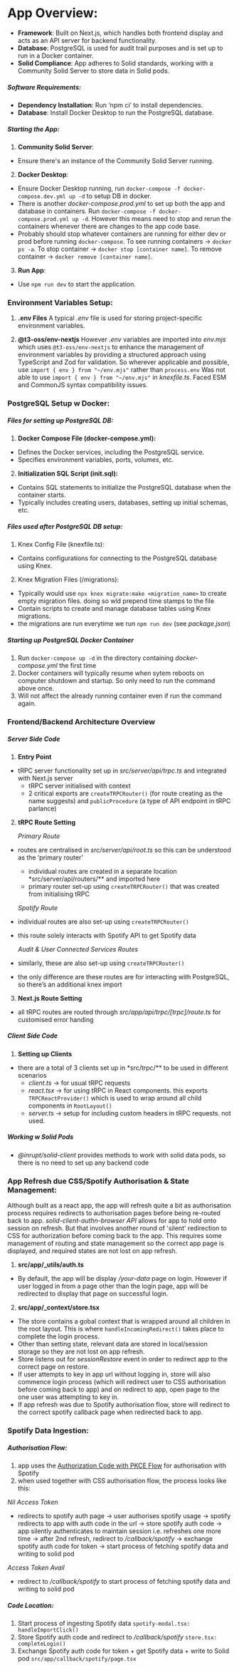 # App Overview:

- **Framework**: Built on Next.js, which handles both frontend display and acts as an
  API server for backend functionality.
- **Database**: PostgreSQL is used for audit trail purposes and is set up to run in a
  Docker container.
- **Solid Compliance**: App adheres to Solid standards, working with a Community
  Solid Server to store data in Solid pods.

##### Software Requirements:

- **Dependency Installation**: Run ‘npm ci’ to install dependencies.
- **Database**: Install Docker Desktop to run the PostgreSQL database.

##### Starting the App:

1. **Community Solid Server**:

- Ensure there's an instance of the Community Solid Server running.

2. **Docker Desktop**:

- Ensure Docker Desktop running, run `docker-compose -f docker-compose.dev.yml up -d` to setup DB in
  docker.
- There is another _docker-compose.prod.yml_ to set up both the app and database in containers. Run `docker-compose -f docker-compose.prod.yml up -d`. However this means need to stop and rerun the containers whenever there are changes to the app code base.
- Probably should stop whatever containers are running for either dev or prod before running `docker-compose`. To see running containers -> `docker ps -a`. To stop container -> `docker stop [container name]`. To remove container -> `docker remove [container name]`.

3. **Run App**:

- Use `npm run dev` to start the application.

### Environment Variables Setup:

1. **.env Files**
   A typical _.env_ file is used for storing project-specific environment variables.

2. **@t3-oss/env-nextjs**
   However _.env_ variables are imported into _env.mjs_ which uses `@t3-oss/env-nextjs` to enhance the management of environment variables by providing a structured approach using TypeScript and Zod for validation.
   So wherever applicable and possible, use `import { env } from "~/env.mjs"` rather than `process.env`
   Was not able to use `import { env } from "~/env.mjs"` in _knexfile.ts_. Faced ESM and CommonJS syntax compatibility issues.

### PostgreSQL Setup w Docker:

##### Files for setting up PostgreSQL DB:

1. **Docker Compose File (docker-compose.yml):**

- Defines the Docker services, including the PostgreSQL service.
- Specifies environment variables, ports, volumes, etc.

2. **Initialization SQL Script (init.sql):**

- Contains SQL statements to initialize the PostgreSQL database when the container starts.
- Typically includes creating users, databases, setting up initial schemas, etc.

##### Files used after PostgreSQL DB setup:

1. Knex Config File (knexfile.ts):

- Contains configurations for connecting to the PostgreSQL database using Knex.

2. Knex Migration Files (/migrations):

- Typically would use `npx knex migrate:make <migration_name>` to create empty migration files. doing so wld prepend time stamps to the file
- Contain scripts to create and manage database tables using Knex migrations.
- the migrations are run everytime we run `npm run dev` (see _package.json_)

##### Starting up PostgreSQL Docker Container

1. Run `docker-compose up -d` in the directory containing _docker-compose.yml_ the first time
2. Docker containers will typically resume when sytem reboots on computer shutdown and startup. So only need to run the command above once.
3. Will not affect the already running container even if run the command again.

### Frontend/Backend Architecture Overview

##### Server Side Code

1. **Entry Point**

- tRPC server functionality set up in _src/server/api/trpc.ts_ and integrated with Next.js server
  - tRPC server initialised with context
  - 2 critical exports are `createTRPCRouter()` (for route creating as the name suggests) and `publicProcedure` (a type of API endpoint in tRPC parlance)

2. **tRPC Route Setting**

   _Primary Route_

- routes are centralised in _src/server/api/root.ts_ so this can be understood as the ‘primary router'

  - individual routes are created in a separate location \*src/server/api/routers/\*\* and imported here
  - primary router set-up using `createTRPCRouter()` that was created from initialising tRPC

  _Spotify Route_

- individual routes are also set-up using `createTRPCRouter()`
- this route solely interacts with Spotify API to get Spotify data

  _Audit & User Connected Services Routes_

- similarly, these are also set-up using `createTRPCRouter()`
- the only difference are these routes are for interacting with PostgreSQL, so there’s an additional knex import

3. **Next.js Route Setting**

- all tRPC routes are routed through _src/app/api/trpc/[trpc]/route.ts_ for customised error handing

##### Client Side Code

1. **Setting up Clients**

- there are a total of 3 clients set up in \*src/trpc/\*\* to be used in different scenarios
  - _client.ts_ -> for usual tRPC requests
  - _react.tsx_ -> for using tRPC in React components. this exports `TRPCReactProvider()` which is used to wrap around all child components in `RootLayout()`
  - _server.ts_ -> setup for including custom headers in tRPC requests. not used.

##### Working w Solid Pods

- _@inrupt/solid-client_ provides methods to work with solid data pods, so there is no need to set up any backend code

### App Refresh due CSS/Spotify Authorisation & State Management:

Although built as a react app, the app will refresh quite a bit as authorisation process requires redirects to authorisation pages before being re-routed back to app.
_solid-client-authn-browser API_ allows for app to hold onto session on refresh. But that involves another round of 'silent' redirection to CSS for authorization before coming back to the app.
This requires some management of routing and state management so the correct app page is displayed, and required states are not lost on app refresh.

1. **src/app/\_utils/auth.ts**

- By default, the app will be display _/your-data_ page on login. However if user logged in from a page other than the login page, app will be redirected to display that page on successful login.

2. **src/app/\_context/store.tsx**

- The store contains a gobal context that is wrapped around all children in the root layout. This is where `handleIncomingRedirect()` takes place to complete the login process.
- Other than setting state, relevant data are stored in local/session storage so they are not lost on app refresh.
- Store listens out for _sessionRestore_ event in order to redirect app to the correct page on restore.
- If user attempts to key in app url without logging in, store will also commence login process (which will redirect user to CSS authorisation before coming back to app) and on redirect to app, open page to the one user was attempting to key in.
- If app refresh was due to Spotify authorisation flow, store will redirect to the correct spotify callback page when redirected back to app.

### Spotify Data Ingestion:

##### Authorisation Flow:

1. app uses the [Authorization Code with PKCE Flow](https://developer.spotify.com/documentation/web-api/tutorials/code-pkce-flow) for authorisation with Spotify
2. when used together with CSS authorisation flow, the process looks like this:

_Nil Access Token_

- redirects to spotify auth page -> user authorises spotify usage -> spotify redirects to app with auth code in the url -> store spotify auth code -> app silently authenticates to maintain session i.e. refreshes one more time -> after 2nd refresh, redirect to _/callback/spotify_ -> exchange spotify auth code for token -> start process of fetching spotify data and writing to solid pod

_Access Token Avail_

- redirect to _/callback/spotify_ to start process of fetching spotify data and writing to solid pod

##### Code Location:

1. Start process of ingesting Spotify data
   `spotify-modal.tsx: handleImportClick()`
2. Store Spotify auth code and redirect to _/callback/spotify_
   `store.tsx: completeLogin()`
3. Exchange Spotify auth code for token + get Spotify data + write to Solid pod
   `src/app/callback/spotify/page.tsx`
